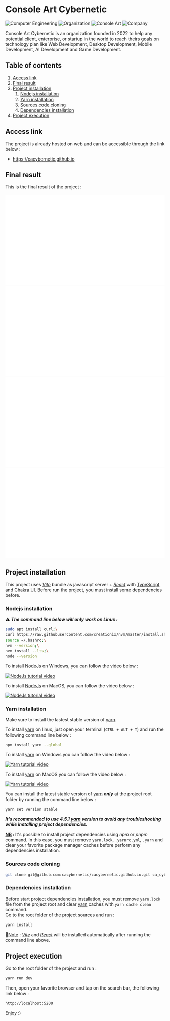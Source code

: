 # Console Art Cybernetic
![Computer Engineering](https://img.shields.io/badge/computer%20engineering-FCFCFC?style=for-the-badge)
![Organization](https://img.shields.io/badge/organization-033546.svg?style=for-the-badge)
![Console Art](https://img.shields.io/badge/console%20art-262626?style=for-the-badge)
![Company](https://img.shields.io/badge/company-B2D7E3?style=for-the-badge)

Console Art Cybernetic is an organization founded in 2022 to help any
potential client, enterprise, or startup in the world to reach theirs
goals on technology plan like Web Development, Desktop Development,
Mobile Development, AI Development and Game Development.

## Table of contents
1. [Access link](#link)
2. [Final result](#result)
3. [Project installation](#install)
    1. [Nodejs installation](#node-install)
    2. [Yarn installation](#yarn-install)
    3. [Sources code cloning](#cloning)
    4. [Dependencies installation](#dev-install)
4. [Project execution](#running)

## Access link <a id = "link"></a>
The project is already hosted on web and can be accessible through
the link below :
- https://cacybernetic.github.io

## Final result <a id = "result"></a>
This is the final result of the project :<br/><br/>
![First render](./public/assets/render/render_1.png)
![Second render](./public/assets/render/render_2.png)
![Third render](./public/assets/render/render_3.png)
![Fourth render](./public/assets/render/render_4.png)

## Project installation <a id = "install"></a>
This project uses <i><a href = "https://vitejs.dev/guide">Vite</a></i>
bundle as javascript server + <i><a href = "https://react.dev">React</a>
</i> with <a href = "https://www.typescriptlang.org">TypeScript</a> and
<a href = "https://v2.chakra-ui.com">Chakra UI</a>. Before run the project,
you must install some dependencies before.

### Nodejs installation <a id = "node-install"></a>
⚠️ <i><b>The command line below will only work on Linux :</b></i>
```sh
sudo apt install curl;\
curl https://raw.githubusercontent.com/creationix/nvm/master/install.sh | bash;\
source ~/.bashrc;\
nvm --version;\
nvm install --lts;\
node --version
```
To install <a href = "https://nodejs.org/en">NodeJs</a> on Windows, you
can follow the video below :

[![NodeJs tutorial video](https://img.youtube.com/vi/4FAtFwKVhn0/maxresdefault.jpg)](https://youtu.be/4FAtFwKVhn0)

To install <a href = "https://nodejs.org/en">NodeJs</a> on MacOS, you
can follow the video below :

[![NodeJs tutorial video](https://img.youtube.com/vi/l53HbzbSwxQ/maxresdefault.jpg)](https://youtu.be/l53HbzbSwxQ)

### Yarn installation <a id = "yarn-install"></a>
Make sure to install the lastest stable version of
<a href = "https://yarnpkg.com">yarn</a>.

To install <a href = "https://yarnpkg.com">yarn</a> on linux, just
open your terminal (`CTRL + ALT + T`) and run the following command
line below :
```sh
npm install yarn --global
```
To install <a href = "https://yarnpkg.com">yarn</a> on Windows you can
follow the video below :

[![Yarn tutorial video](https://img.youtube.com/vi/APyA8rax2Wk/maxresdefault.jpg)](https://youtu.be/APyA8rax2Wk)

To install <a href = "https://yarnpkg.com">yarn</a> on MacOS you can
follow the video below :

[![Yarn tutorial video](https://img.youtube.com/vi/-4iEQKabTO4/maxresdefault.jpg)](https://youtu.be/-4iEQKabTO4)

You can install the latest stable version of <a href = "https://yarnpkg.com">
yarn</a> <b><i>only</i></b> at the project root folder by running the command
line below :
```sh
yarn set version stable
```
<b><i>It's recommended to use 4.5.1 <a href = "https://yarnpkg.com">
yarn</a> version to avoid any troubleshooting while installing project
dependencies.</i></b>

<b><ins>NB</ins> : </b>It's possible to install project dependencies using
<i>npm</i> or <i>pnpm</i> command. In this case, you must remove `yarn.lock`,
`.yarnrc.yml`, `.yarn` and clear your favorite package manager caches
before perform any dependencies installation.

### Sources code cloning <a id = "cloning"></a>
```sh
git clone git@github.com:cacybernetic/cacybernetic.github.io.git ca_cybernetic/
```

### Dependencies installation <a id = "dev-install"></a>
Before start project dependencies installation, you must remove `yarn.lock`
file from the project root and clear <a href = "https://yarnpkg.com">
yarn</a> caches with `yarn cache clean` command. <br/>Go to the root
folder of the project sources and run :
```sh
yarn install
```

📔<ins>Note</ins> : <i><a href = "https://vitejs.dev/guide">Vite</a></i>
and <i><a href = "https://react.dev">React</a></i> will be installed
automatically after running the command line above.

## Project execution <a id = "running"></a>
Go to the root folder of the project and run :
```sh
yarn run dev
```
Then, open your favorite browser and tap on the search bar, the following
link below :
```sh
http://localhost:5200
```

Enjoy :)
